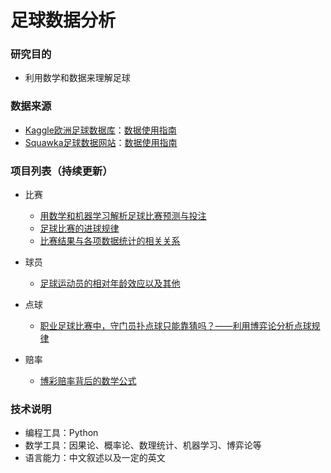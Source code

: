 # 足球数据分析

### 研究目的

* 利用数学和数据来理解足球

### 数据来源

* [Kaggle欧洲足球数据库](https://www.kaggle.com/hugomathien/soccer)：[数据使用指南](https://github.com/xzl524/football_data_analysis/tree/master/data_source/kaggle)
* [Squawka足球数据网站](https://www.squawka.com/en/)：[数据使用指南](https://github.com/xzl524/football_data_analysis/tree/master/data_source/squawka)

### 项目列表（持续更新）
* 比赛
	* [用数学和机器学习解析足球比赛预测与投注](https://github.com/xzl524/football_data_analysis/blob/master/notebooks/predict_football_match_outcome.ipynb)
	* [足球比赛的进球规律](https://github.com/xzl524/football_data_analysis/blob/master/notebooks/goal_poisson_cn.ipynb)
	* [比赛结果与各项数据统计的相关关系](https://github.com/xzl524/football_data_analysis/blob/master/notebooks/correlation_analysis_match_results_with_event_stats.ipynb)
* 球员
	* [足球运动员的相对年龄效应以及其他](https://github.com/xzl524/football_data_analysis/blob/master/notebooks/relative_age_effect_and_others_cn.ipynb)
* 点球
	* [职业足球比赛中，守门员扑点球只能靠猜吗？——利用博弈论分析点球规律](https://github.com/xzl524/football_data_analysis/blob/master/notebooks/penalty_game_theory.ipynb)	

* 赔率
	* [博彩赔率背后的数学公式](https://github.com/xzl524/football_data_analysis/blob/master/notebooks/odds_math.ipynb)

### 技术说明
* 编程工具：Python
* 数学工具：因果论、概率论、数理统计、机器学习、博弈论等
* 语言能力：中文叙述以及一定的英文
